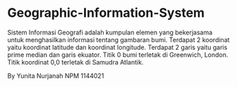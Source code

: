 # Geographic-Information-System

Sistem Informasi Geografi adalah kumpulan elemen yang bekerjasama untuk menghasilkan informasi tentang gambaran bumi.
Terdapat 2 koordinat yaitu koordinat latitude dan koordinat longitude.
Terdapat 2 garis yaitu garis prime median dan garis ekuator.
Titik 0 bumi terletak di Greenwich, London.
Titik koordinat 0,0 terletak di Samudra Atlantik. 

By Yunita Nurjanah
NPM 1144021